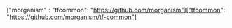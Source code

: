 ["morganism" : "tfcommon": "https://github.com/morganism"]["tfcommon": "https://github.com/morganism/tf-common"]
